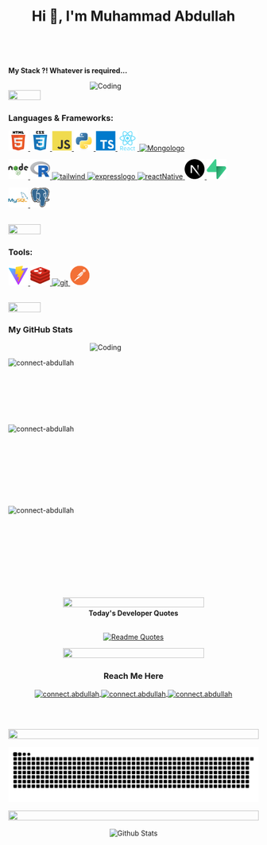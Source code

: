 <!-- ========================= -->
<!--         HEADING          -->
<!-- ========================= -->
<h1 align="center">Hi 👋, I'm Muhammad Abdullah</h1>

<br><br><br>

<!-- ========================= -->
<!--        ABOUT ME          -->
<!-- ========================= -->
**My Stack ?! Whatever is required...**

<!-- Right-side GIF for coding -->
<img align="right" alt="Coding" width="340" src="https://i.pinimg.com/originals/81/17/8b/81178b47a8598f0c81c4799f2cdd4057.gif">

<br>

<!-- ========================= -->
<!--  LANGUAGES & FRAMEWORKS  -->
<!-- ========================= -->
<img src="https://i.imgur.com/dBaSKWF.gif" height="20" width="36%">
<h3 align="left">Languages & Frameworks:</h3>

<!-- === LANGUAGES ROW 1 === -->
<p align="left"> 
	<!-- HTML Icon -->
	<a href="https://www.w3.org/html/" target="_blank" rel="noreferrer"> 
		<img src="https://raw.githubusercontent.com/devicons/devicon/master/icons/html5/html5-original-wordmark.svg" alt="html5" width="40" height="40"/> 
	</a> 
	<!-- CSS Icon -->
	<a href="https://www.w3schools.com/css/" target="_blank" rel="noreferrer"> 
		<img src="https://raw.githubusercontent.com/devicons/devicon/master/icons/css3/css3-original-wordmark.svg" alt="css3" width="40" height="40"/> 
	</a>  
	<!-- JavaScript Icon -->
	<a href="https://developer.mozilla.org/en-US/docs/Web/JavaScript" target="_blank" rel="noreferrer"> 
		<img src="https://raw.githubusercontent.com/devicons/devicon/master/icons/javascript/javascript-original.svg" alt="javascript" width="40" height="40"/> 
	</a>
	<!-- Python Icon -->
	<a href="https://www.python.org" target="_blank" rel="noreferrer"> 
		<img src="https://raw.githubusercontent.com/devicons/devicon/master/icons/python/python-original.svg" alt="python" width="40" height="40"/> 
	</a> 
	<!-- TypeScript Icon -->
	<a href="https://www.typescriptlang.org/" target="_blank" rel="noreferrer"> 
		<img src="https://github.com/devicons/devicon/blob/master/icons/typescript/typescript-original.svg" alt="tsLogo" width="40" height="40"/> 
	</a>
	<!-- React Icon -->
	<a href="https://reactjs.org/" target="_blank" rel="noreferrer"> 
		<img src="https://raw.githubusercontent.com/devicons/devicon/master/icons/react/react-original-wordmark.svg" alt="react" width="40" height="40"/> 
	</a> 
	<!-- MongoDB Icon -->
	<a href="https://www.w3schools.com/mongodb/" target="_blank" rel="noreferrer"> 
		<img src="https://img.icons8.com/?size=100&id=74402&format=png&color=000000" alt="Mongologo" width="40" height="40"/> 
	</a>
</p>

<!-- === LANGUAGES ROW 2 === -->
<p align="left"> 
	<!-- Node JS Icon -->
	<a href="https://www.w3schools.com/nodejs/default.asp" target="_blank" rel="noreferrer"> 
		<img src="https://github.com/devicons/devicon/blob/master/icons/nodejs/nodejs-original-wordmark.svg" alt="nodeJS" width="40" height="40"/> 
	</a>
	<!-- R Icon -->
	<a href="https://www.w3schools.com/r/" target="_blank" rel="noreferrer"> 
		<img src="https://github.com/devicons/devicon/blob/master/icons/r/r-original.svg" alt="Rlogo" width="40" height="40"/> 
	</a>
	<!-- Tailwind CSS -->
	<a href="https://tailwindcss.com/" target="_blank" rel="noreferrer"> 
		<img src="https://www.vectorlogo.zone/logos/tailwindcss/tailwindcss-icon.svg" alt="tailwind" width="40" height="40"/> 
	</a> 
	<!-- ExpressJS Icon -->
	<a href="https://expressjs.com/" target="_blank" rel="noreferrer"> 
		<img src="https://adware-technologies.s3.amazonaws.com/uploads/technology/thumbnail/20/express-js.png" alt="expresslogo" width="40" height="40"/> 
	</a>
	<!-- React Native -->
	<a href="https://reactnative.dev/" target="_blank" rel="noreferrer"> 
		<img src="https://www.ncodetechnologies.com/images/icons/react-native-icn(512x512).png" alt="reactNative" width="40" height="40"/> 
	</a>
	<!-- NEXT.JS Icon -->
	<a href="https://nextjs.org/" target="_blank" rel="noreferrer"> 
		<img src="https://github.com/devicons/devicon/blob/master/icons/nextjs/nextjs-original.svg" alt="NextJS" width="40" height="40"/> 
	</a>
	<!-- Supabase Icon -->
	<a href="https://supabase.com/" target="_blank" rel="noreferrer"> 
		<img src="https://github.com/devicons/devicon/blob/master/icons/supabase/supabase-original.svg" alt="Supabase" width="40" height="40"/> 
	</a>
</p>

<!-- === LANGUAGES ROW 3 === -->
<p align="left"> 
	<!-- MySQL Icon -->
	<a href="https://www.w3schools.com/sql/" target="_blank" rel="noreferrer"> 
		<img src="https://github.com/devicons/devicon/blob/master/icons/mysql/mysql-original-wordmark.svg" alt="MySQL" width="40" height="40"/> 
	</a>
	<!-- PostgreSQL Icon -->
	<a href="https://www.postgresql.org/" target="_blank" rel="noreferrer"> 
		<img src="https://github.com/devicons/devicon/blob/master/icons/postgresql/postgresql-original.svg" alt="PostgresSQL" width="40" height="40"/> 
	</a>
</p>

<br>

<!-- ========================= -->
<!--          TOOLS           -->
<!-- ========================= -->
<img src="https://i.imgur.com/dBaSKWF.gif" height="20" width="36%">
<h3 align="left">Tools:</h3>

<!-- Tools icons -->
<p align="left"> 
	<!-- ViteJS Icon -->
	<a href="https://vite.dev/" target="_blank" rel="noreferrer"> 
		<img src="https://github.com/devicons/devicon/blob/master/icons/vitejs/vitejs-original.svg" alt="vitelogo" width="40" height="40"/> 
	</a>
	<!-- Redis Icon -->
	<a href="https://redis.io/" target="_blank" rel="noreferrer"> 
		<img src="https://github.com/devicons/devicon/blob/master/icons/redis/redis-original.svg" alt="RedisLogo" width="40" height="40"/> 
	</a>
	<!-- Git Icon -->
	<a href="https://git-scm.com/" target="_blank" rel="noreferrer"> 
		<img src="https://www.vectorlogo.zone/logos/git-scm/git-scm-icon.svg" alt="git" width="40" height="40"/> 
	</a>
	<!-- Postman Icon -->
	<a href="https://www.postman.com/" target="_blank" rel="noreferrer"> 
		<img src="https://github.com/devicons/devicon/blob/master/icons/postman/postman-original.svg" alt="PostMan" width="40" height="40"/> 
	</a>
</p>

<br>

<!-- ========================= -->
<!--       GITHUB STATS       -->
<!-- ========================= -->
<img src="https://i.imgur.com/dBaSKWF.gif" height="20" width="36%">
<h3>My GitHub Stats</h3>

<!-- Right CAT gif -->
<img align="right" alt="Coding" width="340" src="https://cdn.dribbble.com/users/1277312/screenshots/14733298/media/39b1045e593737587dd60e42c8422d1f.gif" >
<br>

<!-- Language chart -->
<p>
	<img align="left" src="https://github-readme-stats.vercel.app/api/top-langs?username=connect-abdullah&show_icons=true&theme=dark&locale=en&layout=compact" alt="connect-abdullah" />
</p>

<br><br><br><br><br><br><br>

<!-- Main GitHub stats -->
<p>
	&nbsp;<img align="left" src="https://github-readme-stats.vercel.app/api?username=connect-abdullah&show_icons=true&theme=dark&locale=en&hide=stars,issues" alt="connect-abdullah" />
</p>

<br><br><br><br><br><br><br>

<!-- Streak stats -->
<p>
	<img align="left" src="https://github-readme-streak-stats.herokuapp.com?user=connect-abdullah&theme=dark&border_radius=2&date_format=j%20M%5B%20Y%5D" alt="connect-abdullah" />
</p>

<br><br><br><br><br><br><br><br><br><br>

<!-- ========================= -->
<!--     DEVELOPER QUOTES     -->
<!-- ========================= -->
<div align="center"> 
	<img src="https://i.imgur.com/dBaSKWF.gif" height="20" width="75%"> 
</div>
<div align="center">
  <strong>Today's Developer Quotes</strong>
  <br></br>

  [![Readme Quotes](https://quotes-github-readme.vercel.app/api?type=horizontal&theme=swift&border=true)](https://github.com/piyushsuthar/github-readme-quotes)
</div>

<!-- ========================= -->
<!--        CONTACT ME        -->
<!-- ========================= -->
<div align="center"> 
	<img src="https://i.imgur.com/dBaSKWF.gif" height="20" width="75%"> 
</div>
<h3 align="center">Reach Me Here</h3>
<p align="center">
	<!-- LinkedIn -->
	<a href="https://www.linkedin.com/in/mabdullahriaz2005/" target="blank">
		<img align="center" src="https://raw.githubusercontent.com/rahuldkjain/github-profile-readme-generator/master/src/images/icons/Social/linked-in-alt.svg" alt="connect.abdullah" height="30" width="40" />
	</a>
	<!-- Email -->
	<a href="mailto:insights.abdullah@gmail.com" target="blank">
		<img align="center" src="https://img.icons8.com/?size=100&id=qyRpAggnV0zH&format=png&color=000000" alt="connect.abdullah" height="40" width="40" />
	</a> 
	<!-- Discord -->
	<a href="https://discord.com/users/connect.abdullah" target="blank">
		<img align="center" src="https://img.icons8.com/?size=100&id=30998&format=png&color=000000" alt="connect.abdullah" height="40" width="40" />
	</a> 
</p>

<br></br>

<!-- ========================= -->
<!--     CONTRIBUTION ART     -->
<!-- ========================= -->
<img src="https://i.imgur.com/dBaSKWF.gif" height="20" width="100%">

<!-- Snake contribution graph -->
<p align = "center">
	<img src = "https://github.com/7oSkaaa/7oSkaaa/blob/output/github-contribution-grid-snake-dark.svg" alt = "Snake Game"/>
</p>

<!-- Bottom RGB Light -->
<img src="https://i.imgur.com/dBaSKWF.gif" height="20" width="100%">

<!-- Footer SVG -->
<p align="center">
	<img src="https://raw.githubusercontent.com/mayhemantt/mayhemantt/Update/svg/Bottom.svg" alt="Github Stats" />
</p>

<!-- Last Updated Timestamp -->
<!-- Last Edited on: 29/12/2024 -->
